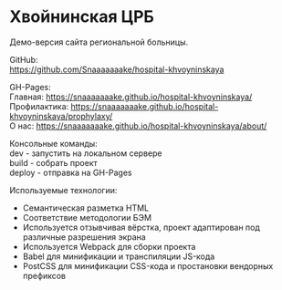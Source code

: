 # Хвойнинская ЦРБ

Демо-версия сайта региональной больницы.

GitHub:  
https://github.com/Snaaaaaaake/hospital-khvoyninskaya

GH-Pages:  
Главная: https://snaaaaaaake.github.io/hospital-khvoyninskaya/  
Профилактика: https://snaaaaaaake.github.io/hospital-khvoyninskaya/prophylaxy/  
О нас: https://snaaaaaaake.github.io/hospital-khvoyninskaya/about/

Консольные команды:  
dev - запустить на локальном сервере  
build - собрать проект  
deploy - отправка на GH-Pages  

Используемые технологии:  
* Семантическая  разметка HTML  
* Соответствие методологии БЭМ  
* Используется отзывчивая вёрстка, проект адаптирован под различные разрешения экрана   
* Используется Webpack для сборки проекта
* Babel для минификации и транспиляции JS-кода
* PostCSS для минификации CSS-кода и простановки вендорных префиксов
